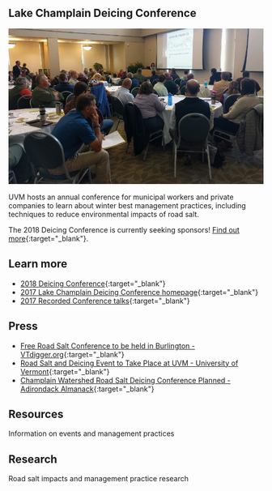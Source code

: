## Lake Champlain Deicing Conference

![Deicing Conference](/assets/deicing-conference.jpg)

UVM hosts an annual conference for municipal workers and private companies to learn about winter best management practices, including techniques to reduce environmental impacts of road salt.

The 2018 Deicing Conference is currently seeking sponsors! [Find out more](https://www.uvm.edu/seagrant/deicing-conference){:target="_blank"}.

## Learn more
- [2018 Deicing Conference](https://www.uvm.edu/seagrant/deicing-conference){:target="_blank"}
- [2017 Lake Champlain Deicing Conference homepage](https://lcwroadsalt.wixsite.com/conference){:target="_blank"}
- [2017 Recorded Conference talks](https://lcwroadsalt.wixsite.com/conference/2017-conference){:target="_blank"}

## Press
- [Free Road Salt Conference to be held in Burlington - VTdigger.org](https://vtdigger.org/2017/09/07/free-road-salt-conference-held-burlington/){:target="_blank"}
- [Road Salt and Deicing Event to Take Place at UVM - University of Vermont](https://www.uvm.edu/newsstories/news/road-salt-and-deicing-event-take-place-uvm){:target="_blank"}
- [Champlain Watershed Road Salt Deicing Conference Planned - Adirondack Almanack](https://www.adirondackalmanack.com/2017/09/road-salt-deicing-conference-planned.html){:target="_blank"}

<div class="card" id="card-resources" style="cursor: pointer;" onClick="window.location='/resources';">
    <div class="card-container">
    <h2>Resources</h2>
    <p>Information on events and management practices</p>
  </div>
</div>
<div class="card" id="card-research" style="cursor: pointer;" onClick=""window.location='/research'>
    <div class="card-container">
    <h2>Research</h2>
    <p>Road salt impacts and management practice research</p>
  </div>
</div>
